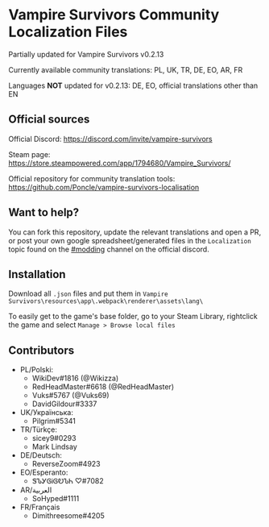 # Vampire Survivors Community Localization Files

Partially updated for Vampire Survivors v0.2.13

Currently available community translations: PL, UK, TR, DE, EO, AR, FR

Languages **NOT** updated for v0.2.13: DE, EO, official translations other than EN

## Official sources

Official Discord: https://discord.com/invite/vampire-survivors

Steam page: https://store.steampowered.com/app/1794680/Vampire_Survivors/

Official repository for community translation tools: https://github.com/Poncle/vampire-survivors-localisation

## Want to help?

You can fork this repository, update the relevant translations and open a PR, or post your own google spreadsheet/generated files in the `Localization` topic found on the [#modding](https://discord.com/channels/904353235006017556/937659884470693908) channel on the official discord.

## Installation

Download all `.json` files and put them in `Vampire Survivors\resources\app\.webpack\renderer\assets\lang\`

To easily get to the game's base folder, go to your Steam Library, rightclick the game and select `Manage > Browse local files`

## Contributors
* PL/Polski:
  * WikiDev#1816 (@Wikizza)
  * RedHeadMaster#6618 (@RedHeadMaster)
  * Vuks#5767 (@Vuks69)
  * DavidGildour#3337
* UK/Українська:
  * Pilgrim#5341
* TR/Türkçe:
  * sicey9#0293
  * Mark Lindsay
* DE/Deutsch:
  * ReverseZoom#4923
* EO/Esperanto:
  * ᏕᏖᎩᎶᎥᎶᎧᏖᏂ ♡#7082
* AR/العربية
  * SoHyped#1111
* FR/Français
  * Dimithreesome#4205
